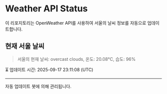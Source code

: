 
# Weather API Status

이 리포지토리는 OpenWeather API를 사용하여 서울의 날씨 정보를 자동으로 업데이트합니다.

## 현재 서울 날씨
> 서울의 현재 날씨: overcast clouds, 온도: 20.08°C, 습도: 96%

⏳ 업데이트 시간: 2025-09-17 23:11:08 (UTC)

---
자동 업데이트 봇에 의해 관리됩니다.
